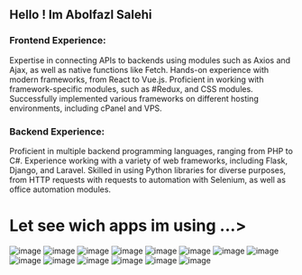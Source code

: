 
## Hello ! Im Abolfazl Salehi

### Frontend Experience:

Expertise in connecting APIs to backends using modules such as Axios and Ajax, as well as native functions like Fetch.
Hands-on experience with modern frameworks, from React to Vue.js.
Proficient in working with framework-specific modules, such as #Redux, and CSS modules.
Successfully implemented various frameworks on different hosting environments, including cPanel and VPS.
### Backend Experience:

Proficient in multiple backend programming languages, ranging from PHP to C#.
Experience working with a variety of web frameworks, including Flask, Django, and Laravel.
Skilled in using Python libraries for diverse purposes, from HTTP requests with requests to automation with Selenium, as well as office automation modules.



# Let see wich apps im using ...>

![image](https://github.com/user-attachments/assets/72b2a083-ad62-4e21-9af4-3c00efae6032)   ![image](https://github.com/user-attachments/assets/701067b1-7536-42a6-979c-48f88b4db9aa)  ![image](https://github.com/user-attachments/assets/75e84520-f079-45ad-a5c6-5e5bbd451b5b) ![image](https://github.com/user-attachments/assets/d1549307-1f26-43bf-8e55-7f3f711afbc0) ![image](https://github.com/user-attachments/assets/448e10c0-0f26-4c96-8b53-787ad46dd7c5) ![image](https://github.com/user-attachments/assets/1be25f19-dca5-4fa7-880f-ce98cd83c939) ![image](https://github.com/user-attachments/assets/7a02fc82-aa43-4ec1-9612-f50f6bf09f44) ![image](https://github.com/user-attachments/assets/ef857f33-aafa-46f2-8209-2547cf84fea3) ![image](https://github.com/user-attachments/assets/c30c66b2-ff33-4659-aa27-0bf397a1ad82)  ![image](https://github.com/user-attachments/assets/b109c637-d4f0-41bf-8a66-373e816749e4) ![image](https://github.com/user-attachments/assets/959e2b2f-ec0a-45e7-8407-d5ea737098e2) ![image](https://github.com/user-attachments/assets/1cdc08c5-e099-4a76-881f-bf315001dfc8) ![image](https://github.com/user-attachments/assets/3c10f34c-c8a4-4fac-891d-3320dc47f364) ![image](https://github.com/user-attachments/assets/7eeb7315-ccde-4990-856b-2c7dd4f8cf7b) 



















